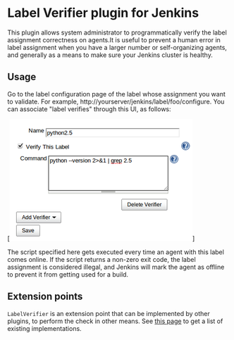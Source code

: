 Label Verifier plugin for Jenkins
=================================

This plugin allows system administrator to programmatically verify the label assignment correctness on agents.It is useful to prevent a human error in label assignment when you have a larger number or self-organizing agents, and generally as a means to make sure your Jenkins cluster is healthy.

## Usage

Go to the label configuration page of the label whose assignment you want to validate. For example, http://yourserver/jenkins/label/foo/configure.
You can associate "label verifies" through this UI, as follows:

[![Verifier Configuration](/docs/images/config.png)]

The script specified here gets executed every time an agent with this label comes online. 
If the script returns a non-zero exit code, the label assignment is considered illegal, and Jenkins will mark the agent as offline to prevent it from getting used for a build.

## Extension points

`LabelVerifier` is an extension point that can be implemented by other plugins, to perform the check in other means.
See [this page](https://jenkins.io/doc/developer/extensions/label-verifier/#labelverifier) to get a list of existing implementations.
